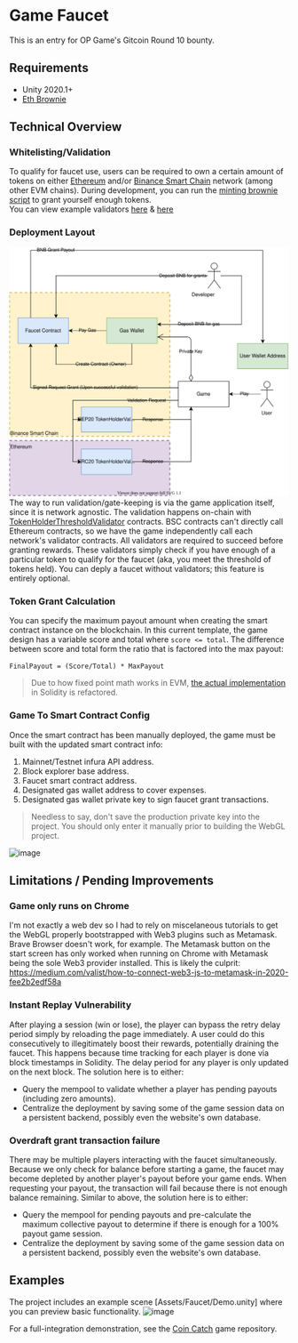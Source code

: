 # Game Faucet
This is an entry for OP Game's Gitcoin Round 10 bounty. 

## Requirements
-  Unity 2020.1+
-  [Eth Brownie](https://github.com/eth-brownie/brownie)

## Technical Overview

### Whitelisting/Validation
To qualify for faucet use, users can be required to own a certain amount of tokens on either [Ethereum](https://ropsten.etherscan.io/address/0xBD2231994722D8a47244C4166Bc6Ac4bF8Bbc110) and/or [Binance Smart Chain](https://testnet.bscscan.com/address/0x926A513fdd63e1010e6C0627EB12204ADA45d550) network (among other EVM chains). During development, you can run the [minting brownie script](Brownie/scripts/deployment_test_mint.py) to grant yourself enough tokens.  
You can view example validators [here](https://ropsten.etherscan.io/address/0x78F459703e3682F79F7e4504874Ea8850226764d) & [here](https://testnet.bscscan.com/address/0x08157968B5eE8B421C9cBE241906b6b9D831DBEC)

### Deployment Layout
![Alt text here](Documentation/Diagrams.svg)  
The way to run validation/gate-keeping is via the game application itself, since it is network agnostic. The validation happens on-chain with [TokenHolderThresholdValidator](Brownie/contracts/BadgerValidation.sol) contracts. BSC contracts can't directly call Ethereum contracts, so we have the game independently call each network's validator contracts. All validators are required to succeed before granting rewards. These validators simply check if you have enough of a particular token to qualify for the faucet (aka, you meet the threshold of tokens held). You can deply a faucet without validators; this feature is entirely optional.

### Token Grant Calculation
You can specify the maximum payout amount when creating the smart contract instance on the blockchain. In this current template, the game design has a variable score and total where `score <= total`. The difference between score and total form the ratio that is factored into the max payout:
```
FinalPayout = (Score/Total) * MaxPayout
```

> Due to how fixed point math works in EVM, [the actual implementation](https://github.com/kilogold/BadgerDAO/blob/c711033d526fa48a5fe2d55c356d150b98932592/Contracts/Faucet.sol#L117) in Solidity is refactored.

### Game To Smart Contract Config
Once the smart contract has been manually deployed, the game must be built with the updated smart contract info:

 1. Mainnet/Testnet infura API address.
 2. Block explorer base address.
 3. Faucet smart contract address.
 4. Designated gas wallet address to cover expenses.
 5. Designated gas wallet private key to sign faucet grant transactions.
 > Needless to say, don't save the production private key into the project. You should only enter it manually prior to building the WebGL project.

![image](https://user-images.githubusercontent.com/1028926/124875578-eae95b80-df7d-11eb-9712-5f5c1adb1414.png)

## Limitations / Pending Improvements

### Game only runs on Chrome
I'm not exactly a web dev so I had to rely on miscelaneous tutorials to get the WebGL properly bootstrapped with Web3 plugins such as Metamask. Brave Browser doesn't work, for example. The Metamask button on the start screen has only worked when running on Chrome with Metamask being the sole Web3 provider installed. This is likely the culprit: https://medium.com/valist/how-to-connect-web3-js-to-metamask-in-2020-fee2b2edf58a 

### Instant Replay Vulnerability
After playing a session (win or lose), the player can bypass the retry delay period simply by reloading the page immediately. A user could do this consecutively to illegitimately boost their rewards, potentially draining the faucet. This happens because time tracking for each player is done via block timestamps in Solidity. The delay period for any player is only updated on the next block. The solution here is to either:
- Query the mempool to validate whether a player has pending payouts (including zero amounts).
- Centralize the deployment by saving some of the game session data on a persistent backend, possibly even the website's own database.

### Overdraft grant transaction failure
There may be multiple players interacting with the faucet simultaneously. Because we only check for balance before starting a game, the faucet may become depleted by another player's payout before your game ends. When requesting your payout, the transaction will fail because there is not enough balance remaining. Similar to above, the solution here is to either:
- Query the mempool for pending payouts and pre-calculate the maximum collective payout to determine if there is enough for a 100% payout game session.
- Centralize the deployment by saving some of the game session data on a persistent backend, possibly even the website's own database.

## Examples
The project includes an example scene [Assets/Faucet/Demo.unity] where you can preview basic functionality.
![image](https://user-images.githubusercontent.com/1028926/124543755-b2f5e300-ddda-11eb-82c6-c0bfa527cb5f.png)

For a full-integration demonstration, see the [Coin Catch](https://github.com/kilogold/gr10-OP_Arcade) game repository.
